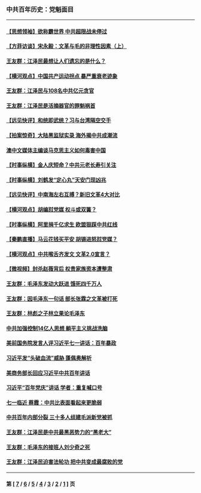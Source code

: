 ### 中共百年历史：党魁面目
---
#### [【思想领袖】欲称霸世界 中共超限战未停过](../../pages/nf1176107/n13745142.md?07300430) 
#### [【方菲访谈】宋永毅：文革与毛的非理性因素（上）](../../pages/nf1176107/n13469956.md?07300430) 
#### [王友群：江泽民最想让人们遗忘的是什么？](../../pages/nf1176107/n13408949.md?07300430) 
#### [【横河观点】中国共产运动拐点 暴严重衰老迹象](../../pages/nf1176107/n13388333.md?07300430) 
#### [王友群：江泽民与108名中共亿元贪官](../../pages/nf1176107/n13352358.md?07300430) 
#### [王友群：江泽民是活摘器官的罪魁祸首](../../pages/nf1176107/n13336903.md?07300430) 
#### [【远见快评】和统即武统？习与台湾隔空交手](../../pages/nf1176107/n13297739.md?07300430) 
#### [【拍案惊奇】大陆黑监狱实录 海外揭中共成潮流](../../pages/nf1176107/n13288853.md?07300430) 
#### [澳中文媒体主编谈马克思主义如何毒害中国](../../pages/nf1176107/n13257387.md?07300430) 
#### [【时事纵横】金人庆短命？中共元老长寿引关注](../../pages/nf1176107/n13217934.md?07300430) 
#### [【时事纵横】刘鹤发“定心丸”天安门现凶兆](../../pages/nf1176107/n13215416.md?07300430) 
#### [【远见快评】中南海左右互搏？新旧文革4大对比](../../pages/nf1176107/n13214745.md?07300430) 
#### [【横河观点】胡编怼党媒 权斗或双簧？](../../pages/nf1176107/n13210864.md?07300430) 
#### [【时事纵横】阿里捐千亿求生 欧盟狠踩中共红线](../../pages/nf1176107/n13206431.md?07300430) 
#### [【秦鹏直播】马云花钱买平安 胡锡进怒怼党媒？](../../pages/nf1176107/n13206392.md?07300430) 
#### [【横河观点】中共喉舌齐发文 文革2.0宣言？](../../pages/nf1176107/n13201248.md?07300430) 
#### [【微视频】封杀赵薇背后 权贵家族资本遭整肃](../../pages/nf1176107/n13197798.md?07300430) 
#### [王友群：毛泽东发动大跃进 饿死四千万人](../../pages/nf1176107/n13177158.md?07300430) 
#### [王友群：因毛泽东一句话 部长张霖之文革被打死](../../pages/nf1176107/n13161711.md?07300430) 
#### [王友群：林彪之子林立果论毛泽东](../../pages/nf1176107/n13128622.md?07300430) 
#### [中共加强控制14亿人思想 躺平主义挑战洗脑](../../pages/nf1176107/n13094299.md?07300430) 
#### [美前国务院发言人评习近平七一讲话：百年暴政](../../pages/nf1176107/n13066986.md?07300430) 
#### [习近平发“头破血流”威胁 蓬佩奥解析](../../pages/nf1176107/n13063604.md?07300430) 
#### [美商务部长回应习近平中共百年讲话](../../pages/nf1176107/n13062903.md?07300430) 
#### [习近平“百年党庆”讲话 学者：重复喊口号](../../pages/nf1176107/n13061411.md?07300430) 
#### [七一临近 蔡霞：中共比表面看起来更脆弱](../../pages/nf1176107/n13056418.md?07300430) 
#### [中共百年内部分裂 三十多人组建毛派新党被抓](../../pages/nf1176107/n13044023.md?07300430) 
#### [王友群：江泽民是中共最黑恶势力的“黑老大”](../../pages/nf1176107/n13022180.md?07300430) 
#### [王友群：毛泽东的接班人刘少奇之死](../../pages/nf1176107/n12991772.md?07300430) 
#### [王友群：江泽民迫害法轮功 把中共变成最腐败的党](../../pages/nf1176107/n12947347.md?07300430) 

---
#### 第 [ [7](./7.md?07300430) / [6](./6.md?07300430) / [5](./5.md?07300430) / [4](./4.md?07300430) / [3](./3.md?07300430) / [2](./2.md?07300430) / [1](./1.md?07300430) ] 页
